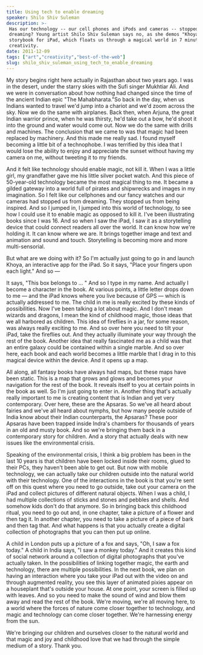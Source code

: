 ```yaml
---
title: Using tech to enable dreaming
speaker: Shilo Shiv Suleman
description: >-
 Has our technology -- our cell phones and iPods and cameras -- stopped us from
 dreaming? Young artist Shilo Shiv Suleman says no, as she demos "Khoya," her new
 storybook for iPad, which floats us through a magical world in 7 minutes of pure
 creativity.
date: 2011-12-09
tags: ["art","creativity","best-of-the-web"]
slug: shilo_shiv_suleman_using_tech_to_enable_dreaming
---
```


My story begins right here actually in Rajasthan about two years ago. I was in the desert,
under the starry skies with the Sufi singer Mukhtiar Ali. And we were in conversation
about how nothing had changed since the time of the ancient Indian epic "The
Mahabharata."So back in the day, when us Indians wanted to travel we'd jump into a chariot
and we'd zoom across the sky. Now we do the same with airplanes. Back then, when Arjuna,
the great Indian warrior prince, when he was thirsty, he'd take out a bow, he'd shoot it
into the ground and water would come out. Now we do the same with drills and machines. The
conclusion that we came to was that magic had been replaced by machinery. And this made me
really sad. I found myself becoming a little bit of a technophobe. I was terrified by this
idea that I would lose the ability to enjoy and appreciate the sunset without having my
camera on me, without tweeting it to my friends.

And it felt like technology should enable magic, not kill it. When I was a little girl, my
grandfather gave me his little silver pocket watch. And this piece of 50-year-old
technology became the most magical thing to me. It became a gilded gateway into a world
full of pirates and shipwrecks and images in my imagination. So I felt like our cellphones
and our fancy watches and our cameras had stopped us from dreaming. They stopped us from
being inspired. And so I jumped in, I jumped into this world of technology, to see how I
could use it to enable magic as opposed to kill it. I've been illustrating books since I
was 16. And so when I saw the iPad, I saw it as a storytelling device that could connect
readers all over the world. It can know how we're holding it. It can know where we are. It
brings together image and text and animation and sound and touch. Storytelling is becoming
more and more multi-sensorial.

But what are we doing with it? So I'm actually just going to go in and launch Khoya, an
interactive app for the iPad. So it says, "Place your fingers upon each light." And so —

It says, "This box belongs to ... " And so I type in my name. And actually I become a
character in the book. At various points, a little letter drops down to me — and the iPad
knows where you live because of GPS — which is actually addressed to me. The child in me
is really excited by these kinds of possibilities. Now I've been talking a lot about magic.
And I don't mean wizards and dragons, I mean the kind of childhood magic, those ideas that
we all harbored as children. This idea of fireflies in a jar, for some reason, was always
really exciting to me. And so over here you need to tilt your iPad, take the fireflies
out. And they actually illuminate your way through the rest of the book. Another idea that
really fascinated me as a child was that an entire galaxy could be contained within a
single marble. And so over here, each book and each world becomes a little marble that I
drag in to this magical device within the device. And it opens up a map.

All along, all fantasy books have always had maps, but these maps have been static. This
is a map that grows and glows and becomes your navigation for the rest of the book. It
reveals itself to you at certain points in the book as well. So I'm just going to enter
in. Another thing that's actually really important to me is creating content that is Indian
and yet very contemporary. Over here, these are the Apsaras. So we've all heard about
fairies and we've all heard about nymphs, but how many people outside of India know about
their Indian counterparts, the Apsaras? These poor Apsaras have been trapped inside
Indra's chambers for thousands of years in an old and musty book. And so we're bringing
them back in a contemporary story for children. And a story that actually deals with new
issues like the environmental crisis. 

Speaking of the environmental crisis, I think a big problem has been in the last 10 years
is that children have been locked inside their rooms, glued to their PCs, they haven't
been able to get out. But now with mobile technology, we can actually take our children
outside into the natural world with their technology. One of the interactions in the book
is that you're sent off on this quest where you need to go outside, take out your camera
on the iPad and collect pictures of different natural objects. When I was a child, I had
multiple collections of sticks and stones and pebbles and shells. And somehow kids don't
do that anymore. So in bringing back this childhood ritual, you need to go out and, in one
chapter, take a picture of a flower and then tag it. In another chapter, you need to take
a picture of a piece of bark and then tag that. And what happens is that you actually
create a digital collection of photographs that you can then put up online.

A child in London puts up a picture of a fox and says, "Oh, I saw a fox today." A child in
India says, "I saw a monkey today." And it creates this kind of social network around a
collection of digital photographs that you've actually taken. In the possibilities of
linking together magic, the earth and technology, there are multiple possibilities. In the
next book, we plan on having an interaction where you take your iPad out with the video on
and through augmented reality, you see this layer of animated pixies appear on a
houseplant that's outside your house. At one point, your screen is filled up with leaves.
And so you need to make the sound of wind and blow them away and read the rest of the
book. We're moving, we're all moving here, to a world where the forces of nature come
closer together to technology, and magic and technology can come closer together. We're
harnessing energy from the sun.

We're bringing our children and ourselves closer to the natural world and that magic and
joy and childhood love that we had through the simple medium of a story. Thank
you.

<!--
ad_duration=3.33
event="INK Conference"
external_start_time=0
intro_duration=11.82
is_subtitle_required="False"
is_talk_featured="True"
language="en"
language_swap="False"
native_language="en"
number_of_related_talks=6
number_of_speakers=1
number_of_subtitled_videos=35
number_of_tags=3
number_of_talk_download_languages=35
number_of_talk_more_resources=0
number_of_talk_recommendations=0
number_of_talks_take_actions=0
post_ad_duration=0.83
published_timestamp="2012-02-22 16:59:48"
recording_date="2011-12-09"
speaker_description="Artist"
speaker_is_published=1
speaker_name="Shilo Shiv Suleman"
speaker_why_listen="Shilo Shiv Suleman is an illustrator, storyteller and iPad book creator."
talk_name="Using tech to enable dreaming"
talks_tags=["art","creativity","best-of-the-web"]
url_audio="https://download.ted.com/talks/ShiloSuleman_2011P.mp3?apikey=acme-roadrunner"
url_photo_speaker="https://pe.tedcdn.com/images/ted/44dd13e624922a9eaf003f96f82697c39f74b2c1_254x191.jpg"
url_photo_talk="https://pe.tedcdn.com/images/ted/7e5896a6ead7ad1d0f09c608faf7fa1b090a8dff_800x600.jpg"
url_webpage="https://www.ted.com/talks/shilo_shiv_suleman_using_tech_to_enable_dreaming"
video_type_name="Best of Web"
-->